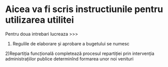 # Aicea va fi scris instructiunile pentru utilizarea utilitei

Pentru doua intrebari lucreaza >>>
1) Regulile de elaborare și aprobare a bugetului se numesc

2)Repartiția funcțională completează procesul repartiției prin intervenția administrațiilor publice determinînd formarea unor noi venituri
